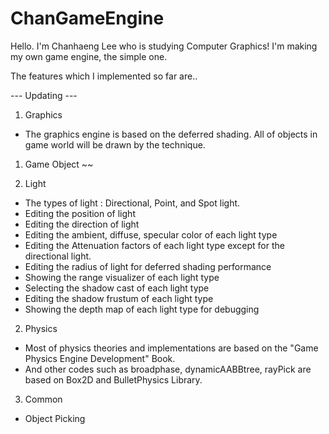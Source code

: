 # ChanGameEngine

Hello. I'm Chanhaeng Lee who is studying Computer Graphics!
I'm making my own game engine, the simple one.

The features which I implemented so far are.. 

--- Updating ---

1. Graphics
- The graphics engine is based on the deferred shading. All of objects in game world will be drawn by the technique.

1) Game Object
~~

2) Light
- The types of light : Directional, Point, and Spot light.
- Editing the position of light
- Editing the direction of light
- Editing the ambient, diffuse, specular color of each light type
- Editing the Attenuation factors of each light type except for the directional light.
- Editing the radius of light for deferred shading performance
- Showing the range visualizer of each light type
- Selecting the shadow cast of each light type
- Editing the shadow frustum of each light type
- Showing the depth map of each light type for debugging

2. Physics
- Most of physics theories and implementations are based on the "Game Physics Engine Development" Book.
- And other codes such as broadphase, dynamicAABBtree, rayPick are based on Box2D and BulletPhysics Library.

3. Common
- Object Picking
